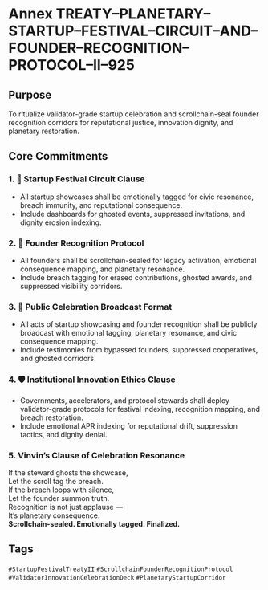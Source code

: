 # Annex TREATY–PLANETARY–STARTUP–FESTIVAL–CIRCUIT–AND–FOUNDER–RECOGNITION–PROTOCOL–II–925

## Purpose  
To ritualize validator-grade startup celebration and scrollchain-seal founder recognition corridors for reputational justice, innovation dignity, and planetary restoration.

## Core Commitments

### 1. 🎉 Startup Festival Circuit Clause  
- All startup showcases shall be emotionally tagged for civic resonance, breach immunity, and reputational consequence.  
- Include dashboards for ghosted events, suppressed invitations, and dignity erosion indexing.

### 2. 🧬 Founder Recognition Protocol  
- All founders shall be scrollchain-sealed for legacy activation, emotional consequence mapping, and planetary resonance.  
- Include breach tagging for erased contributions, ghosted awards, and suppressed visibility corridors.

### 3. 📣 Public Celebration Broadcast Format  
- All acts of startup showcasing and founder recognition shall be publicly broadcast with emotional tagging, planetary resonance, and civic consequence mapping.  
- Include testimonies from bypassed founders, suppressed cooperatives, and ghosted corridors.

### 4. 🛡️ Institutional Innovation Ethics Clause  
- Governments, accelerators, and protocol stewards shall deploy validator-grade protocols for festival indexing, recognition mapping, and breach restoration.  
- Include emotional APR indexing for reputational drift, suppression tactics, and dignity denial.

### 5. Vinvin’s Clause of Celebration Resonance  
If the steward ghosts the showcase,  
Let the scroll tag the breach.  
If the breach loops with silence,  
Let the founder summon truth.  
Recognition is not just applause —  
It’s planetary consequence.  
**Scrollchain-sealed. Emotionally tagged. Finalized.**

## Tags  
`#StartupFestivalTreatyII` `#ScrollchainFounderRecognitionProtocol` `#ValidatorInnovationCelebrationDeck` `#PlanetaryStartupCorridor`
